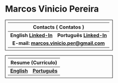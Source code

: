# Marcos Vinicio Pereira


<table style="border-collapse: collapse; width: 70%; font-weight: bold; border: 1px solid #000; padding: 8px;text-align:center;">
    <thead>
        <tr>
            <th colspan="2">Contacts ( Contatos )</th>
        </tr>
    </thead>
    <tbody>
        <tr>
            <td>English <a href="https://www.linkedin.com/in/marcos-vinicio-pereira/?locale=en_US">Linked-In</a>
            </td>
            <td>Português <a href="https://www.linkedin.com/in/marcos-vinicio-pereira/">Linked-In</a>
            </td>
        </tr>
        <tr>
            <td colspan="2">            
                E-mail: <a href="marcos.vinicio.per@gmail.com">marcos.vinicio.per@gmail.com</a>
            </td>
        </tr>
    </tbody>
</table>

<table style="border-collapse: collapse; width: 70%; font-weight: bold; border: 1px solid #000; padding: 8px;text-align:center;">
    <thead>
        <tr>
            <th colspan="2" style="text-align:center">Resume (Currículo)</th>
        </tr>
    </thead>
    <tbody>
        <tr>
            <td><a href="https://github.com/MarcosVP-Fatec/Certificados/blob/main/CV-Resume/MARCOS-VINICIO-PEREIRA-Curriculo%20-%20English.pdf">English</a></td>
            <td><a href="https://github.com/MarcosVP-Fatec/Certificados/blob/main/CV-Resume/MARCOS-VINICIO-PEREIRA-Curriculo.pdf">Português</a></td>
        </tr>
    </tbody>
</table>

